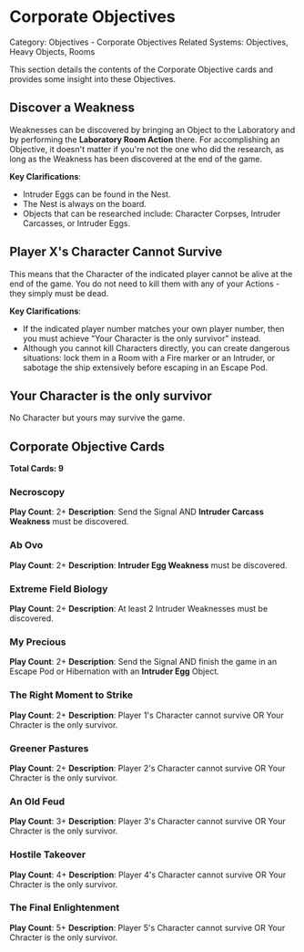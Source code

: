 # Corporate Objectives

Category: Objectives - Corporate Objectives
Related Systems: Objectives, Heavy Objects, Rooms

This section details the contents of the Corporate Objective cards and provides some insight into these Objectives.

## Discover a Weakness
Weaknesses can be discovered by bringing an Object to the Laboratory and by performing the **Laboratory Room Action** there. For accomplishing an Objective, it doesn't matter if you're not the one who did the research, as long as the Weakness has been discovered at the end of the game.

**Key Clarifications**: 
- Intruder Eggs can be found in the Nest. 
- The Nest is always on the board.
- Objects that can be researched include: Character Corpses, Intruder Carcasses, or Intruder Eggs.

## Player X's Character Cannot Survive
This means that the Character of the indicated player cannot be alive at the end of the game. You do not need to kill them with any of your Actions - they simply must be dead. 

**Key Clarifications**: 
- If the indicated player number matches your own player number, then you must achieve "Your Character is the only survivor" instead.
- Although you cannot kill Characters directly, you can create dangerous situations: lock them in a Room with a Fire marker or an Intruder, or sabotage the ship extensively before escaping in an Escape Pod.

## Your Character is the only survivor
No Character but yours may survive the game.

## Corporate Objective Cards

**Total Cards: 9**

### Necroscopy
**Play Count**: 2+
**Description**: Send the Signal AND **Intruder Carcass Weakness** must be discovered.

### Ab Ovo
**Play Count**: 2+
**Description**: **Intruder Egg Weakness** must be discovered.

### Extreme Field Biology
**Play Count**: 2+
**Description**: At least 2 Intruder Weaknesses must be discovered.

### My Precious
**Play Count**: 2+
**Description**: Send the Signal AND finish the game in an Escape Pod or Hibernation with an **Intruder Egg** Object.

### The Right Moment to Strike
**Play Count**: 2+
**Description**: Player 1's Character cannot survive OR Your Chracter is the only survivor.

### Greener Pastures
**Play Count**: 2+
**Description**: Player 2's Character cannot survive OR Your Chracter is the only survivor.

### An Old Feud
**Play Count**: 3+
**Description**: Player 3's Character cannot survive OR Your Chracter is the only survivor.

### Hostile Takeover
**Play Count**: 4+
**Description**: Player 4's Character cannot survive OR Your Chracter is the only survivor.

### The Final Enlightenment
**Play Count**: 5+
**Description**: Player 5's Character cannot survive OR Your Chracter is the only survivor.